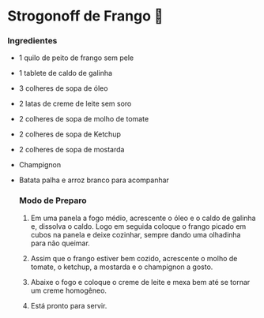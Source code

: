 # Strogonoff de Frango :chicken:

### 	Ingredientes

- 1 quilo de peito de frango sem pele

- 1 tablete de caldo de galinha

- 3 colheres de sopa de óleo

- 2 latas de creme de leite sem soro

- 2 colheres de sopa de molho de tomate

- 2 colheres de sopa de Ketchup

- 2 colheres de sopa de mostarda

- Champignon

- Batata palha e arroz branco para acompanhar

  ### Modo de Preparo

  1. Em uma panela a fogo médio, acrescente o óleo e o caldo de galinha e, dissolva o caldo. Logo em seguida coloque o frango picado em cubos na panela e deixe cozinhar, sempre dando uma olhadinha para não queimar.

  2. Assim que o frango estiver bem cozido, acrescente o molho de tomate, o ketchup, a mostarda e o champignon a gosto.

  3. Abaixe o fogo e coloque o creme de leite e mexa bem até se tornar um creme homogêneo.
  4. Está pronto para servir.

  

  








